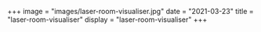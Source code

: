 +++
image = "images/laser-room-visualiser.jpg"
date = "2021-03-23"
title = "laser-room-visualiser"
display = "laser-room-visualiser"
+++
